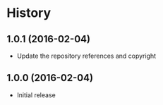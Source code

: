 
# History

## 1.0.1 (2016-02-04)

  * Update the repository references and copyright

## 1.0.0 (2016-02-04)

  * Initial release
